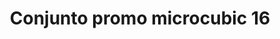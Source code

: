 ---
title: Conjunto promo microcubic 16
date: 
draft: false

# descripcion
description : Conjunto de cadena y dije con microcubic. Largo de cadena 40, 45 o 50 cm a elección

materials: Plata 925

color: 

dimensions: 

code: 06-26-0711

type: "Conjuntos"

categories: []

price: $4.410,00

price_eftvo: $3.750,00

# Images
# first image will be shown in the product page
images:
  # - image: "images/path_to_image"
  # La ubicacion de las imagenes es imagenes/Conjuntos/Conjuntos.Cadena y Dije/06-26-0711-conjunto-promo-microcubic-16
  - image: "./images/conjuntos/cadena_y_dije/06-26-0711-conjunto-promo-microcubic-16.jpg"
---